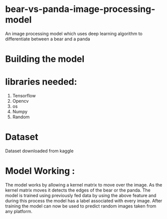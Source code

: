 # bear-vs-panda-image-processing-model
An image processing model which uses deep learning algorithm to differentiate between a bear and a panda

# Building the model
# libraries needed:
1. Tensorflow
2. Opencv
3. os
4. Numpy
5. Random

# Dataset
Dataset downloaded from kaggle

# Model Working :
The model works by allowing a kernel matrix to move over the image.
As the kernel matrix moves it detects the edges of the bear or the panda.
The model is trained using previously fed data by using the above feature and during this process the model has a label associated with every image.
After training the model can now be used to predict random images taken from any platform.
